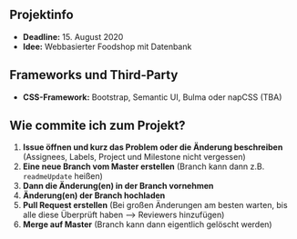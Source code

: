 ## Projektinfo
- **Deadline:** 15. August 2020
- **Idee:** Webbasierter Foodshop mit Datenbank

## Frameworks und Third-Party
- **CSS-Framework:** Bootstrap, Semantic UI, Bulma oder napCSS (TBA)

## Wie commite ich zum Projekt?

1. **Issue öffnen und kurz das Problem oder die Änderung beschreiben** (Assignees, Labels, Project und Milestone nicht vergessen)
2. **Eine neue Branch vom Master erstellen** (Branch kann dann z.B. `readmeUpdate` heißen)
3. **Dann die Änderung(en) in der Branch vornehmen**
4. **Änderung(en) der Branch hochladen**
5. **Pull Request erstellen** (Bei großen Änderungen am besten warten, bis alle diese Überprüft haben --> Reviewers hinzufügen)
6. **Merge auf Master** (Branch kann dann eigentlich gelöscht werden)